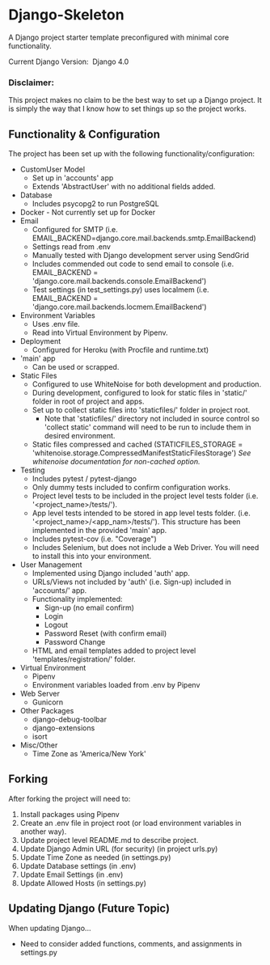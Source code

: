 # Django-Skeleton #

A Django project starter template preconfigured with minimal core functionality.

Current Django Version: &nbsp;Django 4.0

### Disclaimer: ###
This project makes no claim to be the best way to set up a Django project.  It is simply the way that I know how to set things up so the project works.

## Functionality & Configuration ##
The project has been set up with the following functionality/configuration:
- CustomUser Model
     - Set up in 'accounts' app
     - Extends 'AbstractUser' with no additional fields added.
- Database
     - Includes psycopg2 to run PostgreSQL
- Docker - Not currently set up for Docker
- Email
     - Configured for SMTP (i.e. 
     EMAIL_BACKEND=django.core.mail.backends.smtp.EmailBackend)
     - Settings read from .env  
     - Manually tested with Django development server using SendGrid
     - Includes commended out code to send email to console 
     (i.e. EMAIL_BACKEND = 'django.core.mail.backends.console.EmailBackend')
     - Test settings (in test_settings.py) uses localmem (i.e. 
     EMAIL_BACKEND = 'django.core.mail.backends.locmem.EmailBackend')
- Environment Variables 
     - Uses .env file.  
     - Read into Virtual Environment by Pipenv. 
- Deployment
     - Configured for Heroku (with Procfile and runtime.txt)
- 'main' app
     - Can be used or scrapped.
- Static Files
     - Configured to use WhiteNoise for both development and production.
     - During development, configured to look for static files in 'static/' folder in root of project and apps.
     - Set up to collect static files into 'staticfiles/' folder in project root.
          - Note that 'staticfiles/' directory not included in source control so 'collect static' command will need to be run to include them in desired environment.
     - Static files compressed and cached
       (STATICFILES_STORAGE = 'whitenoise.storage.CompressedManifestStaticFilesStorage')
       *See whitenoise documentation for non-cached option.* 
- Testing
     - Includes pytest / pytest-django
     - Only dummy tests included to confirm configuration works.
     - Project level tests to be included in the project level tests folder
     (i.e. '<project_name>/tests/').  
     - App level tests intended to be stored in app level tests folder.
     (i.e. '<project_name>/<app_nam>/tests/').  This structure has been implemented in 
     the provided 'main' app.
     - Includes pytest-cov (i.e. "Coverage")
     - Includes Selenium, but does not include a Web Driver.  You will need to install this into your environment.
- User Management
     - Implemented using Django included 'auth' app.
     - URLs/Views not included by 'auth' (i.e. Sign-up) included in 'accounts/' app.
     - Functionality implemented:
          - Sign-up (no email confirm)
          - Login
          - Logout
          - Password Reset (with confirm email)
          - Password Change
     - HTML and email templates added to project level 'templates/registration/' folder.
- Virtual Environment
     - Pipenv
     - Environment variables loaded from .env by Pipenv 
- Web Server
     - Gunicorn
- Other Packages
     - django-debug-toolbar
     - django-extensions
     - isort
- Misc/Other
     - Time Zone as 'America/New York'


## Forking ##
After forking the project will need to:

1.  Install packages using Pipenv
2.  Create an .env file in project root (or load environment variables in another way).
3.  Update project level README.md to describe project.
4.  Update Django Admin URL (for security) (in project urls.py)
5.  Update Time Zone as needed (in settings.py)
6.  Update Database settings (in .env)
7.  Update Email Settings (in .env)
8.  Update Allowed Hosts (in settings.py)

## Updating Django (Future Topic) ##
When updating Django...
- Need to consider added functions, comments, and assignments in settings.py
